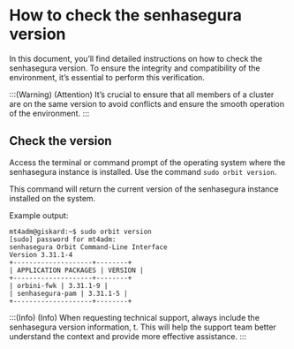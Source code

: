 # How to check the senhasegura version

In this document, you’ll find detailed instructions on how to check the senhasegura version. To ensure the integrity and compatibility of the environment, it’s essential to perform this verification.

:::(Warning) (Attention)
It’s crucial to ensure that all members of a cluster are on the same version to avoid conflicts and ensure the smooth operation of the environment.
:::


## Check the version
Access the terminal or command prompt of the operating system where the senhasegura instance is installed.
Use the command `sudo orbit version`.

This command will return the current version of the senhasegura instance installed on the system.

Example output:
```
mt4adm@giskard:~$ sudo orbit version
[sudo] password for mt4adm:
senhasegura Orbit Command-Line Interface
Version 3.31.1-4
+--------------------+--------+
| APPLICATION PACKAGES | VERSION |
+--------------------+--------+
| orbini-fwk | 3.31.1-9 |
| senhasegura-pam | 3.31.1-5 |
+--------------------+--------+
```
:::(Info) (Info)
When requesting technical support, always include the senhasegura version information, t. This will help the support team better understand the context and provide more effective assistance.
:::


